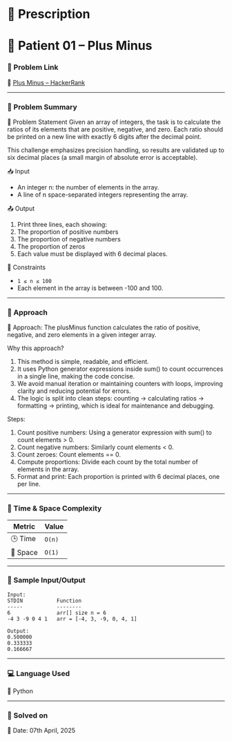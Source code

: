 # 📜 Prescription

# 💊 Patient 01 – Plus Minus

### 📌 Problem Link  
🔗 [Plus Minus – HackerRank](https://www.hackerrank.com/challenges/one-month-preparation-kit-plus-minus?isFullScreen=true&h_l=interview&playlist_slugs%5B%5D=preparation-kits&playlist_slugs%5B%5D=one-month-preparation-kit&playlist_slugs%5B%5D=one-month-week-one)

---

### 🧠 Problem Summary
🧮 Problem Statement
Given an array of integers, the task is to calculate the ratios of its elements that are positive, negative, and zero. Each ratio should be printed on a new line with exactly 6 digits after the decimal point.

This challenge emphasizes precision handling, so results are validated up to six decimal places (a small margin of absolute error is acceptable).

📥 Input
- An integer n: the number of elements in the array.
- A line of n space-separated integers representing the array.

📤 Output
1. Print three lines, each showing:
2. The proportion of positive numbers
3. The proportion of negative numbers
4. The proportion of zeros
5. Each value must be displayed with 6 decimal places.

📌 Constraints
- `1 ≤ n ≤ 100`
- Each element in the array is between -100 and 100.

---

### 🚀 Approach

📌 Approach:
The plusMinus function calculates the ratio of positive, negative, and zero elements in a given integer array.

Why this approach?
1. This method is simple, readable, and efficient.
2. It uses Python generator expressions inside sum() to count occurrences in a single line, making the code concise.
3. We avoid manual iteration or maintaining counters with loops, improving clarity and reducing potential for errors.
4. The logic is split into clean steps: counting → calculating ratios → formatting → printing, which is ideal for maintenance and debugging.

Steps:
1. Count positive numbers: Using a generator expression with sum() to count elements > 0.
2. Count negative numbers: Similarly count elements < 0.
3. Count zeroes: Count elements == 0.
4. Compute proportions: Divide each count by the total number of elements in the array.
5. Format and print: Each proportion is printed with 6 decimal places, one per line.

---

### 🧮 Time & Space Complexity

| Metric        | Value     |
|---------------|-----------|
| 🕒 Time        | `O(n)`    |
| 🧠 Space       | `O(1)`    |

---

### 🧪 Sample Input/Output

```
Input:
STDIN           Function
-----           --------
6               arr[] size n = 6
-4 3 -9 0 4 1   arr = [-4, 3, -9, 0, 4, 1]

Output:
0.500000
0.333333
0.166667

```

---

### 💻 Language Used
💬 Python 

---

### 📅 Solved on
📆 Date: 07th April, 2025
